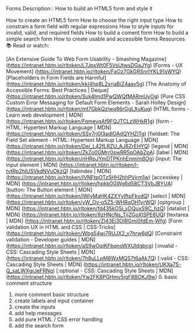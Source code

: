 Forms
Description:bulb:
How to build an HTML5 form and style it

How to create an HTML5 form
How to choose the right input type
How to constrain a form field with regular expressions
How to style inputs for invalid, valid, and required fields
How to build a coment form
How to build a simple search form
How to create usable and accessible forms
Resources:books:
Read or watch:

[An Extensive Guide To Web Form Usability - Smashing Magazine] (https://intranet.hbtn.io/rltoken/L7JpxWt0F5VsUtwsDGaJYg)
[Forms - UX Movement] (https://intranet.hbtn.io/rltoken/FaOz7GkGRSnrlYKL91sWYQ)
[Placeholders in Form Fields are Harmful] (https://intranet.hbtn.io/rltoken/kkI4hp8L2xriaBiZ4aay5g)
[The Anatomy of Accessible Forms: Best Practices | Deque] (https://intranet.hbtn.io/rltoken/Suk4Imd1PwQWQfMARmUyOg)
[Pure CSS Custom Error Messaging for Default Form Elements - Sarah Holley Design] (https://intranet.hbtn.io/rltoken/mt7GbkQzlwq86rGgLXuKug)
[HTML forms - Learn web development | MDN] (https://intranet.hbtn.io/rltoken/FqmevqAf9FQJTCLzWHkR1g)
[form - HTML: Hypertext Markup Language | MDN] (https://intranet.hbtn.io/rltoken/SSy7rj0I3adIOAdQYHZlTg)
[fieldset: The Field Set element - HTML: Hypertext Markup Language | MDN] (https://intranet.hbtn.io/rltoken/Dei_L42fLRZU_AJ6ZrEHYQ)
[legend | MDN] (https://intranet.hbtn.io/rltoken/ZkZo0GMrr0swRR5qOAbZpA)
[label | MDN] (https://intranet.hbtn.io/rltoken/riHRpJYmDTPKnhEnmim8Og)
[input: The input element | MDN] (https://intranet.hbtn.io/rltoken/I-tvtRp2hlUSVkdNVuOkzQ)
[tabindex | MDN] (https://intranet.hbtn.io/rltoken/IVNFtpOTz5HH2hhPVirm1w)
[accesskey | MDN] (https://intranet.hbtn.io/rltoken/hpkb0GWg6d58CT3VbJBYUA)
[button: The Button element | MDN] (https://intranet.hbtn.io/rltoken/lWIyMaHK4ZXYyIftpFkydQ)
[select | MDN] (https://intranet.hbtn.io/rltoken/yW_Ov-o5Z5-WHRqOH1yrWQ)
[optgroup | MDN] (https://intranet.hbtn.io/rltoken/fd435kOSi_vDQuxS9C_hzQ)
[datalist | MDN] (https://intranet.hbtn.io/rltoken/9zHNcNs_TijZGoXlSPE6UQ)
[textarea | MDN] (https://intranet.hbtn.io/rltoken/ZI43Ei3OIRGmi0fdEm-Wfg)
[Form validation UX in HTML and CSS | CSS-Tricks] (https://intranet.hbtn.io/rltoken/Wbg54wi7RUJX2_y7hrw6dQ)
[Constraint validation - Developer guides | MDN] (https://intranet.hbtn.io/rltoken/aS9wOqiKFbqnoWXUIdgbcg)
[:invalid - CSS: Cascading Style Sheets | MDN] (https://intranet.hbtn.io/rltoken/7h8uLLpM8WxMQS7t6aAk7Q)
[:valid - CSS: Cascading Style Sheets | MDN] (https://intranet.hbtn.io/rltoken/UKXa7S-Q_saLWXgrJeFRNg)
[:optional - CSS: Cascading Style Sheets | MDN] (https://intranet.hbtn.io/rltoken/Yw2FK8PGHmv5jgF8BOKJ9w)
0. basic comment structure
1. more comment basic structure
2. create labels and input container
3. create the inputs
4. add help messages
5. add pure HTML / CSS error handling
6. add the search form

